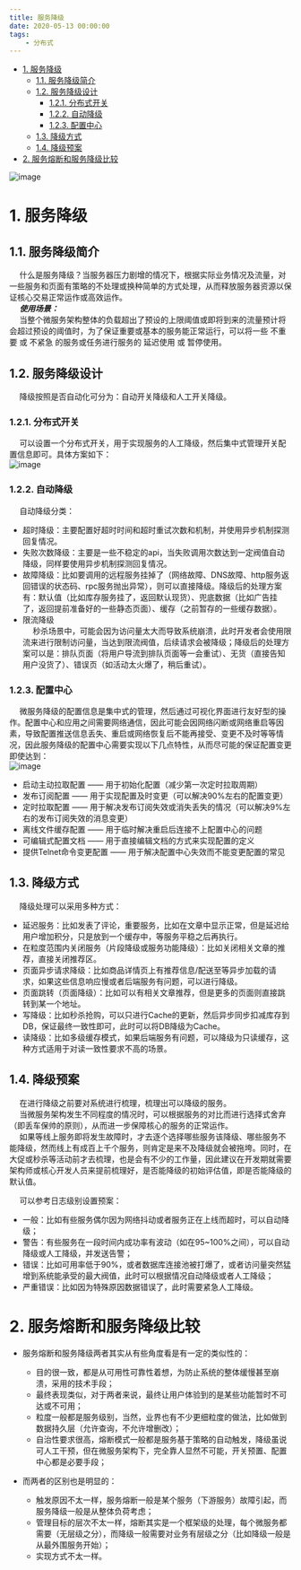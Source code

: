 ```yaml
---
title: 服务降级
date: 2020-05-13 00:00:00
tags:
    - 分布式
---
```


<!-- TOC -->

- [1. 服务降级](#1-服务降级)
    - [1.1. 服务降级简介](#11-服务降级简介)
    - [1.2. 服务降级设计](#12-服务降级设计)
        - [1.2.1. 分布式开关](#121-分布式开关)
        - [1.2.2. 自动降级](#122-自动降级)
        - [1.2.3. 配置中心](#123-配置中心)
    - [1.3. 降级方式](#13-降级方式)
    - [1.4. 降级预案](#14-降级预案)
- [2. 服务熔断和服务降级比较](#2-服务熔断和服务降级比较)

<!-- /TOC -->

![image](https://gitee.com/wt1814/pic-host/raw/master/images/microService/problems/problem-36.png)  

# 1. 服务降级  
## 1.1. 服务降级简介  
&emsp; 什么是服务降级？当服务器压力剧增的情况下，根据实际业务情况及流量，对一些服务和页面有策略的不处理或换种简单的方式处理，从而释放服务器资源以保证核心交易正常运作或高效运作。  
&emsp; ***使用场景：***  
&emsp; 当整个微服务架构整体的负载超出了预设的上限阈值或即将到来的流量预计将会超过预设的阈值时，为了保证重要或基本的服务能正常运行，可以将一些 不重要 或 不紧急 的服务或任务进行服务的 延迟使用 或 暂停使用。  

## 1.2. 服务降级设计    
&emsp; 降级按照是否自动化可分为：自动开关降级和人工开关降级。  

### 1.2.1. 分布式开关  
&emsp; 可以设置一个分布式开关，用于实现服务的人工降级，然后集中式管理开关配置信息即可。具体方案如下：  
![image](https://gitee.com/wt1814/pic-host/raw/master/images/microService/problems/problem-34.png)  

### 1.2.2. 自动降级  
&emsp; 自动降级分类：  
* 超时降级：主要配置好超时时间和超时重试次数和机制，并使用异步机制探测回复情况。  
* 失败次数降级：主要是一些不稳定的api，当失败调用次数达到一定阀值自动降级，同样要使用异步机制探测回复情况。  
* 故障降级：比如要调用的远程服务挂掉了（网络故障、DNS故障、http服务返回错误的状态码、rpc服务抛出异常），则可以直接降级。降级后的处理方案有：默认值（比如库存服务挂了，返回默认现货）、兜底数据（比如广告挂了，返回提前准备好的一些静态页面）、缓存（之前暂存的一些缓存数据）。  
* 限流降级  
&emsp; 秒杀场景中，可能会因为访问量太大而导致系统崩溃，此时开发者会使用限流来进行限制访问量，当达到限流阀值，后续请求会被降级；降级后的处理方案可以是：排队页面（将用户导流到排队页面等一会重试）、无货（直接告知用户没货了）、错误页（如活动太火爆了，稍后重试）。  

### 1.2.3. 配置中心  
&emsp; 微服务降级的配置信息是集中式的管理，然后通过可视化界面进行友好型的操作。配置中心和应用之间需要网络通信，因此可能会因网络闪断或网络重启等因素，导致配置推送信息丢失、重启或网络恢复后不能再接受、变更不及时等等情况，因此服务降级的配置中心需要实现以下几点特性，从而尽可能的保证配置变更即使达到：    
![image](https://gitee.com/wt1814/pic-host/raw/master/images/microService/problems/problem-35.png)  

* 启动主动拉取配置 —— 用于初始化配置（减少第一次定时拉取周期）  
* 发布订阅配置 —— 用于实现配置及时变更（可以解决90%左右的配置变更）  
* 定时拉取配置 —— 用于解决发布订阅失效或消失丢失的情况（可以解决9%左右的发布订阅失效的消息变更）  
* 离线文件缓存配置 —— 用于临时解决重启后连接不上配置中心的问题  
* 可编辑式配置文档 —— 用于直接编辑文档的方式来实现配置的定义  
* 提供Telnet命令变更配置 —— 用于解决配置中心失效而不能变更配置的常见  

## 1.3. 降级方式  
&emsp; 降级处理可以采用多种方式：  

* 延迟服务：比如发表了评论，重要服务，比如在文章中显示正常，但是延迟给用户增加积分，只是放到一个缓存中，等服务平稳之后再执行。  
* 在粒度范围内关闭服务（片段降级或服务功能降级）：比如关闭相关文章的推荐，直接关闭推荐区。  
* 页面异步请求降级：比如商品详情页上有推荐信息/配送至等异步加载的请求，如果这些信息响应慢或者后端服务有问题，可以进行降级。  
* 页面跳转（页面降级）：比如可以有相关文章推荐，但是更多的页面则直接跳转到某一个地址。  
* 写降级：比如秒杀抢购，可以只进行Cache的更新，然后异步同步扣减库存到DB，保证最终一致性即可，此时可以将DB降级为Cache。  
* 读降级：比如多级缓存模式，如果后端服务有问题，可以降级为只读缓存，这种方式适用于对读一致性要求不高的场景。  

## 1.4. 降级预案  
&emsp; 在进行降级之前要对系统进行梳理，梳理出可以降级的服务。  
&emsp; 当微服务架构发生不同程度的情况时，可以根据服务的对比而进行选择式舍弃（即丢车保帅的原则），从而进一步保障核心的服务的正常运作。  
&emsp; 如果等线上服务即将发生故障时，才去逐个选择哪些服务该降级、哪些服务不能降级，然而线上有成百上千个服务，则肯定是来不及降级就会被拖垮。同时，在大促或秒杀等活动前才去梳理，也是会有不少的工作量，因此建议在开发期就需要架构师或核心开发人员来提前梳理好，是否能降级的初始评估值，即是否能降级的默认值。  
<!-- 为了便于批量操作微服务架构中服务的降级，可以从全局的角度来建立服务重要程度的评估模型，如果有条件的话，建议可以使用 层次分析法（The analytic hierarchy process，简称AHP） 的数学建模模型（或其它模型）来进行定性和定量的评估，而层次分析法的基本思路是人对一个复杂的决策问题的思维和判断过程大体上是一样的。  -->
&emsp; 可以参考日志级别设置预案：  

* 一般：比如有些服务偶尔因为网络抖动或者服务正在上线而超时，可以自动降级；  
* 警告：有些服务在一段时间内成功率有波动（如在95~100%之间），可以自动降级或人工降级，并发送告警；  
* 错误：比如可用率低于90%，或者数据库连接池被打爆了，或者访问量突然猛增到系统能承受的最大阀值，此时可以根据情况自动降级或者人工降级；  
* 严重错误：比如因为特殊原因数据错误了，此时需要紧急人工降级。  

# 2. 服务熔断和服务降级比较  
* 服务熔断和服务降级两者其实从有些角度看是有一定的类似性的：  
    * 目的很一致，都是从可用性可靠性着想，为防止系统的整体缓慢甚至崩溃，采用的技术手段；
    * 最终表现类似，对于两者来说，最终让用户体验到的是某些功能暂时不可达或不可用；
    * 粒度一般都是服务级别，当然，业界也有不少更细粒度的做法，比如做到数据持久层（允许查询，不允许增删改）；
    * 自治性要求很高，熔断模式一般都是服务基于策略的自动触发，降级虽说可人工干预，但在微服务架构下，完全靠人显然不可能，开关预置、配置中心都是必要手段；

* 而两者的区别也是明显的：
    * 触发原因不太一样，服务熔断一般是某个服务（下游服务）故障引起，而服务降级一般是从整体负荷考虑；
    * 管理目标的层次不太一样，熔断其实是一个框架级的处理，每个微服务都需要（无层级之分），而降级一般需要对业务有层级之分（比如降级一般是从最外围服务开始）；
    * 实现方式不太一样。




